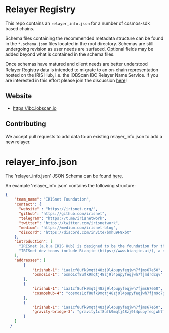 # Relayer Registry

This repo contains an `relayer_info.json` for a number of cosmos-sdk based chains. 

Schema files containing the recommended metadata structure can be found in the `*.schema.json` files located in the root directory. Schemas are still undergoing revision as user needs are surfaced. Optional fields may be added beyond what is contained in the schema files.

Once schemas have matured and client needs are better understood Relayer Registry data is intended to migrate to an on-chain representation hosted on the IRIS Hub, i.e. the IOBScan IBC Relayer Name Service. If you are interested in this effort please join the discussion [here](https://discord.com/invite/bmhu9F9xbX)!

## Website
- https://ibc.iobscan.io

## Contributing

We accept pull requests to add data to an existing relayer_info.json to add a new relayer.

# relayer_info.json

The 'relayer_info.json' JSON Schema can be found [here](/relayers/information.schema.json).

An example 'relayer_info.json' contains the following structure:

```json
{
    "team_name": "IRISnet Foundation",
    "contact": {
      "website" : "https://irisnet.org/",
      "github": "https://github.com/irisnet",
      "telegram": "https://t.me/irisnetwork",
      "twitter": "https://twitter.com/irisnetwork",
      "medium": "https://medium.com/irisnet-blog",
      "discord": "https://discord.com/invite/bmhu9F9xbX"
    },
    "introduction": [
      "IRISnet (a.k.a IRIS Hub) is designed to be the foundation for the next generation distributed applications. Built with Cosmos-SDK, IRIS Hub enables cross-chain interoperability through a unified service model, while providing a variety of modules to support DeFi applications.",
      "IRISnet dev teams include Bianjie (https://www.bianjie.ai/), a national award-winning blockchain technology team based in Shanghai, and Tendermint (https://tendermint.com/), the world-famous team that created the Tendermint consensus engine and the Cosmos project."
    ],
    "addresses": [
        {
            "irishub-1": "iaa1cf8ufk9mqtj48zj9l4pupyfeqjwh7fjms67e50",
            "osmosis-1": "osmo1cf8ufk9mqtj48zj9l4pupyfeqjwh7fjmdrdcqv"
        },
        {
            "irishub-1": "iaa1cf8ufk9mqtj48zj9l4pupyfeqjwh7fjms67e50",
            "cosmoshub-4": "cosmos1cf8ufk9mqtj48zj9l4pupyfeqjwh7fjm9c7gk7"
        },
        {
            "irishub-1": "iaa1cf8ufk9mqtj48zj9l4pupyfeqjwh7fjms67e50",
            "gravity-bridge-3": "gravity1cf8ufk9mqtj48zj9l4pupyfeqjwh7fjmpgvsnk"
        }
    ]
  }
```

